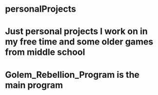 # personalProjects
# Just personal projects I work on in my free time and some older games from middle school
# Golem_Rebellion_Program is the main program
